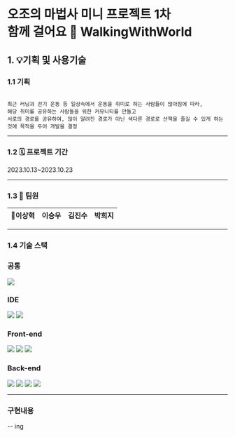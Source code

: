# 오조의 마법사 미니 프로젝트 1차   <br>함께 걸어요 👟  WalkingWithWorld

## 1. 💡기획 및 사용기술
### 1.1 기획
```

최근 러닝과 걷기 운동 등 일상속에서 운동을 취미로 하는 사람들이 많아짐에 따라,
해당 취미를 공유하는 사람들을 위한 커뮤니티를 만들고
서로의 경로를 공유하여, 많이 알려진 경로가 아닌 색다른 경로로 산책을 즐길 수 있게 하는 것에 목적을 두어 개발을 결정

```
---

### 1.2 🗓️ 프로젝트 기간
2023.10.13~2023.10.23


---

### 1.3 👥 팀원
🏅이상혁|이승우|김진수|박희지
:---:|:---:|:---:|:---:

---

### 1.4 기술 스택

### 공통

<img src="https://img.shields.io/badge/git-F05032?style=for-the-badge&logo=git&logoColor=white"/>

### IDE
<img src="https://img.shields.io/badge/IntelliJIDEA-000000.svg?style=for-the-badge&logo=intellij-idea&logoColor=white"/> 
<img src="https://img.shields.io/badge/Visual%20Studio%20Code-0078d7.svg?style=for-the-badge&logo=visual-studio-code&logoColor=white"/>

### Front-end

<img src="https://img.shields.io/badge/html5-ED7D31?style=for-the-badge&logo=html5&logoColor=white"/> <img src="https://img.shields.io/badge/CSS3-00A7E2?style=for-the-badge&logo=css3&logoColor=white"/> <img src="https://img.shields.io/badge/JavaScript-FFC000?style=for-the-badge&logo=JavaScript&logoColor=black"/> 

### Back-end

<img src="https://img.shields.io/badge/Java-007396?style=for-the-badge&logo=Java&logoColor=white"> <img src="https://img.shields.io/badge/Spring-6DB33F.svg?style=for-the-badge&logo=Spring&logoColor=white"/> <img src="https://img.shields.io/badge/Spring%20Boot-6DB33F.svg?style=for-the-badge&logo=Spring-Boot&logoColor=white"/> <img src="https://img.shields.io/badge/Thymeleaf-005F0F?style=for-the-badge&logo=Thymeleaf&logoColor=white">

---

### 구현내용

 -- ing
